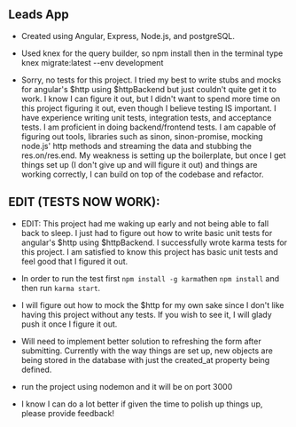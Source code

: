 ## Leads App

* Created using Angular, Express, Node.js, and postgreSQL.

* Used knex for the query builder, so npm install then in the terminal type knex migrate:latest --env development

* Sorry, no tests for this project. I tried my best to write stubs and mocks for angular's $http using $httpBackend but just couldn't quite get it to work. I know I can figure it out, but I didn't want to spend more time on this project figuring it out, even though I believe testing IS important. I have experience writing unit tests, integration tests, and acceptance tests. I am proficient in doing backend/frontend tests. I am capable of figuring out tools, libraries such as sinon, sinon-promise, mocking node.js' http methods and streaming the data and stubbing the res.on/res.end. My weakness is setting up the boilerplate, but once I get things set up (I don't give up and will figure it out) and things are working correctly, I can build on top of the codebase and refactor. 
## EDIT (TESTS NOW WORK):
* EDIT: This project had me waking up early and not being able to fall back to sleep. I just had to figure out how to write basic unit tests for angular's $http using $httpBackend. I successfully wrote karma tests for this project. I am satisfied to know this project has basic unit tests and feel good that I figured it out.

* In order to run the test first ```npm install -g karma```then ```npm install``` and then run ```karma start```.

* I will figure out how to mock the $http for my own sake since I don't like having this project without any tests. If you wish to see it, I will glady push it once I figure it out.

* Will need to implement better solution to refreshing the form after submitting. Currently with the way things are set up, new objects are being stored in the database with just the created_at property being defined. 

* run the project using nodemon and it will be on port 3000

* I know I can do a lot better if given the time to polish up things up, please provide feedback!

